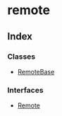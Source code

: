 # remote

## Index

### Classes

- [RemoteBase](classes/RemoteBase.md)

### Interfaces

- [Remote](interfaces/Remote.md)
